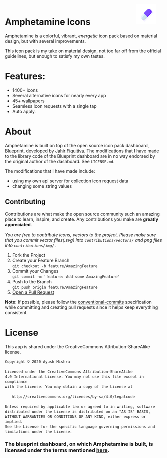 <img src="contributions/img/app_icon.png" width="64" align="right" hspace="20" />

# Amphetamine Icons

Amphetamine is a colorful, vibrant, *energetic* icon pack based on material design, but with several improvements.

This icon pack is my take on material design, not too far off from the official guidelines, but enough to satisfy my own tastes.

# Features:
- 1400+ icons
- Several alternative icons for nearly every app
- 45+ wallpapers
- Seamless Icon requests with a single tap
- Auto apply.

# About

Amphetamine is built on top of the open source icon pack dashboard, [Blueprint][blueprint-url], developed by [Jahir Fiquitiva][jahir-url]. The modifications that I have made to the library code of the Blueprint dashboard are in no way endorsed by the original author of the dashboard. See `LICENSE.md`.

The modifications that I have made include: 
- using my own api server for collection icon request data
- changing some string values

## Contributing

Contributions are what make the open source community such an amazing place to learn, inspire, and create. Any contributions you make are **greatly appreciated**.

*You are free to contribute icons, vectors to the project. Please make sure that you commit vector files(.svg) into `contributions/vectors/` and png files into `contributions/img/` .*

1. Fork the Project
2. Create your Feature Branch<br>
  `git checkout -b feature/AmazingFeature`
3. Commit your Changes<br>
  `git commit -m 'feature: Add some AmazingFeature'`
4. Push to the Branch<br>
  `git push origin feature/AmazingFeature`
5. <a href="https://help.github.com/en/github/collaborating-with-issues-and-pull-requests/creating-a-pull-request">Open a Pull Request</a>

**Note:** If possible, please follow the [conventional-commits](https://www.conventionalcommits.org/) specification while committing and creating pull requests since it helps keep everything consistent.

# License

This app is shared under the CreativeCommons Attribution-ShareAlike license.

	Copyright © 2020 Ayush Mishra

	Licensed under the CreativeCommons Attribution-ShareAlike 
	4.0 International License. You may not use this file except in compliance 
	with the License. You may obtain a copy of the License at

	   http://creativecommons.org/licenses/by-sa/4.0/legalcode

	Unless required by applicable law or agreed to in writing, software
	distributed under the License is distributed on an "AS IS" BASIS,
	WITHOUT WARRANTIES OR CONDITIONS OF ANY KIND, either express or implied.
	See the License for the specific language governing permissions and
	limitations under the License.


### The blueprint dashboard, on which Amphetamine is built, is licensed under the terms mentioned [here](https://github.com/jahirfiquitiva/Blueprint#license). 

[blueprint-url]: https://github.com/jahirfiquitiva/Blueprint
[jahir-url]: https://jahir.dev